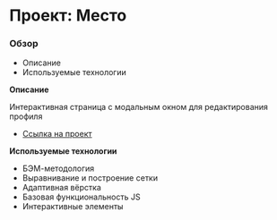 # Проект: Место

### Обзор

- Описание
- Используемые технологии

**Описание**

Интерактивная страница с модальным окном
для редактирования профиля

- [Ссылка на проект](https://olgaolgar47.github.io/mesto/)

**Используемые технологии**

- БЭМ-методология
- Выравнивание и построение сетки
- Адаптивная вёрстка
- Базовая функциональность JS
- Интерактивные элементы

